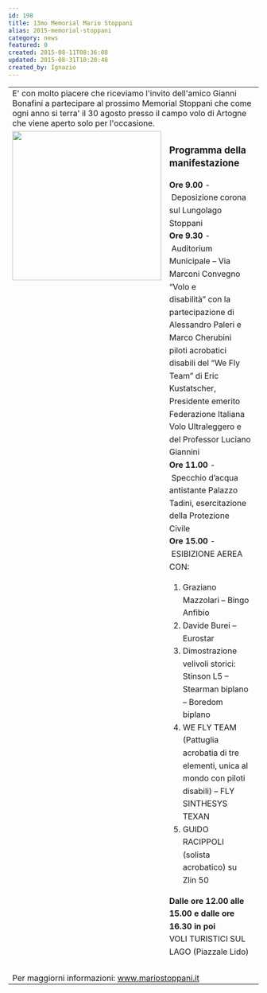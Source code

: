 ```yaml
---
id: 198
title: 13mo Memorial Mario Stoppani
alias: 2015-memorial-stoppani
category: news
featured: 0
created: 2015-08-11T08:36:08
updated: 2015-08-31T10:20:48
created_by: Ignazio
---
```

<table>
 <tbody>
  <tr>
   <td colspan="2" style="vertical-align: top;">
    E' con molto piacere che riceviamo l'invito dell'amico Gianni Bonafini a partecipare al prossimo Memorial Stoppani che come ogni anno si terra' il 30 agosto presso il campo volo di Artogne che viene aperto solo per l'occasione.
   </td>
  </tr>
  <tr>
   <td style="vertical-align: top;">
    <img border="0" src="images/stories/2015-memorial-stoppani.jpg" width="300"/>
   </td>
   <td style="vertical-align: top; padding-right: 1em; line-height: 1.6em;">
    <h3>
     Programma della manifestazione
    </h3>
    <strong>
     Ore 9.00
    </strong>
    - Deposizione corona sul Lungolago Stoppani
    <br/>
    <strong>
     Ore 9.30
    </strong>
    - Auditorium Municipale – Via Marconi Convegno “Volo e disabilità” con la partecipazione di Alessandro Paleri e Marco Cherubini piloti acrobatici disabili del “We Fly Team” di Eric Kustatscher, Presidente emerito Federazione Italiana Volo Ultraleggero e del Professor Luciano Giannini
    <br/>
    <strong>
     Ore 11.00
    </strong>
    - Specchio d’acqua antistante Palazzo Tadini, esercitazione della Protezione Civile
    <br/>
    <strong>
     Ore 15.00
    </strong>
    - ESIBIZIONE AEREA CON:
    <br/>
    <ul style="list-style: dot;">
     <li>
      Graziano Mazzolari – Bingo Anfibio
     </li>
     <li>
      Davide Burei – Eurostar
     </li>
     <li>
      Dimostrazione velivoli storici:
      <br/>
      Stinson L5 – Stearman biplano – Boredom biplano
     </li>
     <li>
      WE FLY TEAM (Pattuglia acrobatia di tre elementi, unica al mondo con piloti disabili) – FLY SINTHESYS TEXAN
     </li>
     <li>
      GUIDO RACIPPOLI (solista acrobatico) su Zlin 50
     </li>
    </ul>
    <strong>
     Dalle ore 12.00 alle 15.00 e dalle ore 16.30 in poi
     <br/>
    </strong>
    VOLI TURISTICI SUL LAGO (Piazzale Lido)
    <br/>
    <br/>
   </td>
  </tr>
  <tr>
   <td colspan="2" style="vertical-align: top;">
    <span style="line-height: 16px;">
     Per maggiorni informazioni:
    </span>
    <a href="http://www.mariostoppani.it/" style="line-height: 16px;" target="_blank">
     www.mariostoppani.it
    </a>
   </td>
  </tr>
 </tbody>
</table>

